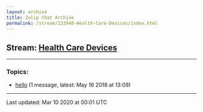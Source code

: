 ```yaml
---
layout: archive
title: Zulip Chat Archive
permalink: /stream/123948-Health-Care-Devices/index.html
---
```


## Stream: [Health Care Devices](https://hl7webmaster.github.io/zulip-hl7-org/stream/123948-Health-Care-Devices/index.html)
---

### Topics:

* [hello](topic/hello.html) (1 message, latest: May 16 2018 at 13:09)

<hr><p>Last updated: Mar 10 2020 at 00:01 UTC</p>